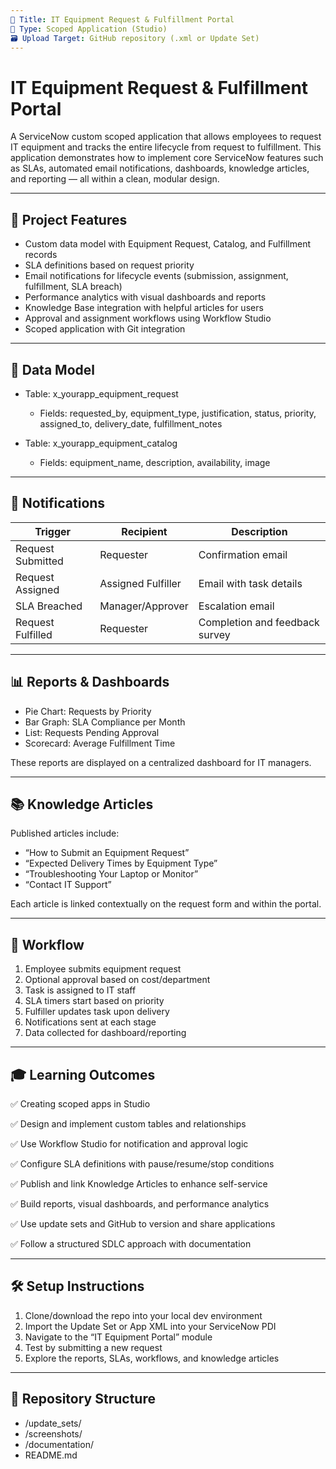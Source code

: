 ```yaml
---
📁 Title: IT Equipment Request & Fulfillment Portal
📌 Type: Scoped Application (Studio)
🗃 Upload Target: GitHub repository (.xml or Update Set)
---
```


# IT Equipment Request & Fulfillment Portal

A ServiceNow custom scoped application that allows employees to request IT equipment and tracks the entire lifecycle from request to fulfillment. This application demonstrates how to implement core ServiceNow features such as SLAs, automated email notifications, dashboards, knowledge articles, and reporting — all within a clean, modular design.

---

## 🚀 Project Features

- Custom data model with Equipment Request, Catalog, and Fulfillment records
- SLA definitions based on request priority
- Email notifications for lifecycle events (submission, assignment, fulfillment, SLA breach)
- Performance analytics with visual dashboards and reports
- Knowledge Base integration with helpful articles for users
- Approval and assignment workflows using Workflow Studio
- Scoped application with Git integration

---

## 🧱 Data Model

- Table: x_yourapp_equipment_request

  - Fields: requested_by, equipment_type, justification, status, priority, assigned_to, delivery_date, fulfillment_notes

- Table: x_yourapp_equipment_catalog

  - Fields: equipment_name, description, availability, image

---

## 🔔 Notifications

| Trigger           | Recipient          | Description                    |
| ----------------- | ------------------ | ------------------------------ |
| Request Submitted | Requester          | Confirmation email             |
| Request Assigned  | Assigned Fulfiller | Email with task details        |
| SLA Breached      | Manager/Approver   | Escalation email               |
| Request Fulfilled | Requester          | Completion and feedback survey |

---

## 📊 Reports & Dashboards

- Pie Chart: Requests by Priority
- Bar Graph: SLA Compliance per Month
- List: Requests Pending Approval
- Scorecard: Average Fulfillment Time

These reports are displayed on a centralized dashboard for IT managers.

---

## 📚 Knowledge Articles

Published articles include:

- “How to Submit an Equipment Request”
- “Expected Delivery Times by Equipment Type”
- “Troubleshooting Your Laptop or Monitor”
- “Contact IT Support”

Each article is linked contextually on the request form and within the portal.

---

## 🔁 Workflow

1. Employee submits equipment request
2. Optional approval based on cost/department
3. Task is assigned to IT staff
4. SLA timers start based on priority
5. Fulfiller updates task upon delivery
6. Notifications sent at each stage
7. Data collected for dashboard/reporting

---

## 🎓 Learning Outcomes

✅ Creating scoped apps in Studio

✅ Design and implement custom tables and relationships

✅ Use Workflow Studio for notification and approval logic

✅ Configure SLA definitions with pause/resume/stop conditions

✅ Publish and link Knowledge Articles to enhance self-service

✅ Build reports, visual dashboards, and performance analytics

✅ Use update sets and GitHub to version and share applications

✅ Follow a structured SDLC approach with documentation

---

## 🛠 Setup Instructions

1. Clone/download the repo into your local dev environment
2. Import the Update Set or App XML into your ServiceNow PDI
3. Navigate to the “IT Equipment Portal” module
4. Test by submitting a new request
5. Explore the reports, SLAs, workflows, and knowledge articles

---

## 📂 Repository Structure

- /update_sets/
- /screenshots/
- /documentation/
- README.md

